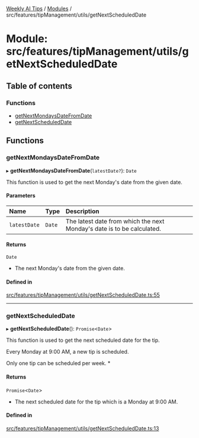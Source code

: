 [Weekly AI Tips](../README.md) / [Modules](../modules.md) / src/features/tipManagement/utils/getNextScheduledDate

# Module: src/features/tipManagement/utils/getNextScheduledDate

## Table of contents

### Functions

- [getNextMondaysDateFromDate](src_features_tipManagement_utils_getNextScheduledDate.md#getnextmondaysdatefromdate)
- [getNextScheduledDate](src_features_tipManagement_utils_getNextScheduledDate.md#getnextscheduleddate)

## Functions

### getNextMondaysDateFromDate

▸ **getNextMondaysDateFromDate**(`latestDate?`): `Date`

This function is used to get the next Monday's date from the given date.

#### Parameters

| Name | Type | Description |
| :------ | :------ | :------ |
| `latestDate` | `Date` | The latest date from which the next Monday's date is to be calculated. |

#### Returns

`Date`

- The next Monday's date from the given date.

#### Defined in

[src/features/tipManagement/utils/getNextScheduledDate.ts:55](https://github.com/alexsoyes/weekly-ai-tips/blob/82d80f9c03fb9b1eb480331758fae01e00b39731/src/features/tipManagement/utils/getNextScheduledDate.ts#L55)

___

### getNextScheduledDate

▸ **getNextScheduledDate**(): `Promise`\<`Date`\>

This function is used to get the next scheduled date for the tip.

Every Monday at 9:00 AM, a new tip is scheduled.

Only one tip can be scheduled per week.
*

#### Returns

`Promise`\<`Date`\>

- The next scheduled date for the tip which is a Monday at 9:00 AM.

#### Defined in

[src/features/tipManagement/utils/getNextScheduledDate.ts:13](https://github.com/alexsoyes/weekly-ai-tips/blob/82d80f9c03fb9b1eb480331758fae01e00b39731/src/features/tipManagement/utils/getNextScheduledDate.ts#L13)
